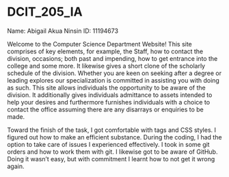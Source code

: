 # DCIT_205_IA
Name: Abigail Akua Ninsin
ID: 11194673

Welcome to the Computer Science Department Website! This site comprises of key elements, for example, the Staff, how to contact the division, occasions; both past and impending, how to get entrance into the college and some more. It likewise gives a short clone of the scholarly schedule of the division. Whether you are keen on seeking after a degree or leading explores our specialization is committed in assisting you with doing as such. This site allows individuals the opportunity to be aware of the division. It additionally gives individuals admittance to assets intended to help your desires and furthermore furnishes individuals with a choice to contact the office assuming there are any disarrays or enquiries to be made.


Toward the finish of the task, I got comfortable with tags and CSS styles. I figured out how to make an efficient substance. During the coding, I had the option to take care of issues I experienced effectively. I took in some git orders and how to work them with git. I likewise got to be aware of GitHub. Doing it wasn’t easy, but with commitment I learnt how to not get it wrong again.

